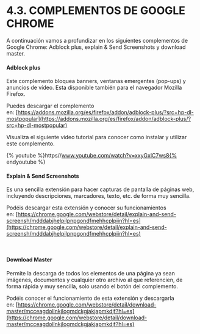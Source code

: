 
# 4.3. COMPLEMENTOS DE GOOGLE CHROME

A continuación vamos a profundizar en los siguientes complementos de Google Chrome: Adblock plus, explain &amp; Send Screenshots y download master.

#### Adblock plus

Este complemento bloquea banners, ventanas emergentes (pop-ups) y anuncios de vídeo. Esta disponible también para el navegador Mozilla Firefox.

Puedes descargar el complemento en: [https://addons.mozilla.org/es/firefox/addon/adblock-plus/?src=hp-dl-mostpopular](https://addons.mozilla.org/es/firefox/addon/adblock-plus/?src=hp-dl-mostpopular)


Visualiza el siguiente video tutorial para conocer como instalar y utilizar este complemento.

{% youtube %}https//www.youtube.com/watch?v=xxyGxlC7ws8{% endyoutube %}


#### Explain &amp; Send Screenshots

Es una sencilla extensión para hacer capturas de pantalla de páginas web, incluyendo descripciones, marcadores, texto, etc. de forma muy sencilla.

Podéis descargar esta extensión y conocer su funcionamientos en: [https://chrome.google.com/webstore/detail/explain-and-send-screensh/mdddabjhelpilpnpgondfmehhcplpiin?hl=es](https://chrome.google.com/webstore/detail/explain-and-send-screensh/mdddabjhelpilpnpgondfmehhcplpiin?hl=es)

 

#### Download Master

Permite la descarga de todos los elementos de una página ya sean imágenes, documentos y cualquier otro archivo al que referencien, de forma rápida y muy sencilla, solo usando el botón del complemento.

Podéis conocer el funcionamiento de esta extensión y descargarla en: [https://chrome.google.com/webstore/detail/download-master/mcceagdollnkjlogmdckgjakjapmkdjf?hl=es](https://chrome.google.com/webstore/detail/download-master/mcceagdollnkjlogmdckgjakjapmkdjf?hl=es)

